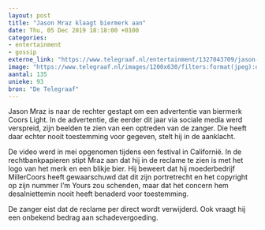 ```yaml
---
layout: post
title: "Jason Mraz klaagt biermerk aan"
date: Thu, 05 Dec 2019 18:18:00 +0100
categories: 
- entertainment 
- gossip 
externe_link: "https://www.telegraaf.nl/entertainment/1327043709/jason-mraz-klaagt-biermerk-aan"
image: "https://www.telegraaf.nl/images/1200x630/filters:format(jpeg):quality(80)/cdn-kiosk-api.telegraaf.nl/066b555c-1784-11ea-b08d-0218eaf05005.jpg"
aantal: 135
unieke: 93
bron: "De Telegraaf"
---
```


<p class="intro">Jason Mraz is naar de rechter gestapt om een advertentie van biermerk Coors Light. In de advertentie, die eerder dit jaar via sociale media werd verspreid, zijn beelden te zien van een optreden van de zanger. Die heeft daar echter nooit toestemming voor gegeven, stelt hij in de aanklacht.</p> <p>De video werd in mei opgenomen tijdens een festival in Californië. In de rechtbankpapieren stipt Mraz aan dat hij in de reclame te zien is met het logo van het merk en een blikje bier. Hij beweert dat hij moederbedrijf MillerCoors heeft gewaarschuwd dat dit zijn portretrecht en het copyright op zijn nummer I’m Yours zou schenden, maar dat het concern hem desalniettemin nooit heeft benaderd voor toestemming.</p><p>De zanger eist dat de reclame per direct wordt verwijderd. Ook vraagt hij een onbekend bedrag aan schadevergoeding.</p>
